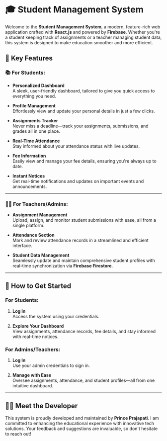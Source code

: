 # 🎓 Student Management System

Welcome to the **Student Management System**, a modern, feature-rich web application crafted with **React.js** and powered by **Firebase**. Whether you're a student keeping track of assignments or a teacher managing student data, this system is designed to make education smoother and more efficient.

## 🌟 Key Features

### 📚 For Students:
- **Personalized Dashboard**  
  A sleek, user-friendly dashboard, tailored to give you quick access to everything you need.
  
- **Profile Management**  
  Effortlessly view and update your personal details in just a few clicks.

- **Assignments Tracker**  
  Never miss a deadline—track your assignments, submissions, and grades all in one place.

- **Real-Time Attendance**  
  Stay informed about your attendance status with live updates.

- **Fee Information**  
  Easily view and manage your fee details, ensuring you're always up to date.

- **Instant Notices**  
  Get real-time notifications and updates on important events and announcements.

---

### 👨‍🏫 For Teachers/Admins:
- **Assignment Management**  
  Upload, assign, and monitor student submissions with ease, all from a single platform.

- **Attendance Section**  
  Mark and review attendance records in a streamlined and efficient interface.

- **Student Data Management**  
  Seamlessly update and maintain comprehensive student profiles with real-time synchronization via **Firebase Firestore**.

---

## 🚀 How to Get Started

### For Students:
1. **Log In**  
   Access the system using your credentials.
   
2. **Explore Your Dashboard**  
   View assignments, attendance records, fee details, and stay informed with real-time notices.

### For Admins/Teachers:
1. **Log In**  
   Use your admin credentials to sign in.
   
2. **Manage with Ease**  
   Oversee assignments, attendance, and student profiles—all from one intuitive dashboard.

---

## 👨‍💻 Meet the Developer

This system is proudly developed and maintained by **Prince Prajapati**. I am committed to enhancing the educational experience with innovative tech solutions. Your feedback and suggestions are invaluable, so don't hesitate to reach out!


